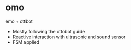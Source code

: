 # omo
emo + ottbot



- Mostly following the ottobot guide
- Reactive interaction with ultrasonic and sound sensor
- FSM applied
